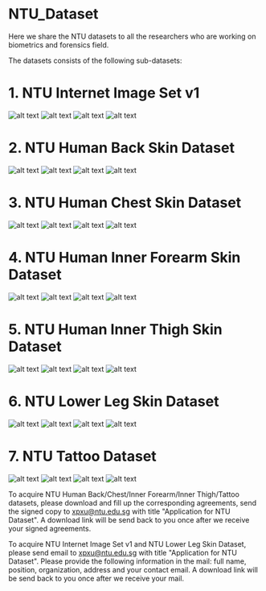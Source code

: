 # NTU_Dataset
Here we share the NTU datasets to all the researchers who are working on biometrics and forensics field.

The datasets consists of the following sub-datasets:
# 1. NTU Internet Image Set v1

![alt text](https://github.com/BFLTeam/NTU_Dataset/blob/master/Sample%20Images/Internet%20Images/02.jpg) ![alt text](https://github.com/BFLTeam/NTU_Dataset/blob/master/Sample%20Images/Internet%20Images/15.jpg) ![alt text](https://github.com/BFLTeam/NTU_Dataset/blob/master/Sample%20Images/Internet%20Images/29.jpg) ![alt text](https://github.com/BFLTeam/NTU_Dataset/blob/master/Sample%20Images/Internet%20Images/38.jpg)

# 2. NTU Human Back Skin Dataset

![alt text](https://github.com/BFLTeam/NTU_Dataset/blob/master/Sample%20Images/Back/0182_02_02.jpg) ![alt text](https://github.com/BFLTeam/NTU_Dataset/blob/master/Sample%20Images/Back/0184_01_01.jpg) ![alt text](https://github.com/BFLTeam/NTU_Dataset/blob/master/Sample%20Images/Back/0187_01_01.jpg) ![alt text](https://github.com/BFLTeam/NTU_Dataset/blob/master/Sample%20Images/Back/0188_01_01.jpg)

# 3. NTU Human Chest Skin Dataset

![alt text](https://github.com/BFLTeam/NTU_Dataset/blob/master/Sample%20Images/Chest/0174_01_01.jpg) ![alt text](https://github.com/BFLTeam/NTU_Dataset/blob/master/Sample%20Images/Chest/0181_01_01.jpg) ![alt text](https://github.com/BFLTeam/NTU_Dataset/blob/master/Sample%20Images/Chest/0191_01_01.jpg) ![alt text](https://github.com/BFLTeam/NTU_Dataset/blob/master/Sample%20Images/Chest/0193_02_01.jpg)

# 4. NTU Human Inner Forearm Skin Dataset

![alt text](https://github.com/BFLTeam/NTU_Dataset/blob/master/Sample%20Images/Inner%20Forearm/seg_AL0013_00_02_04.png) ![alt text](https://github.com/BFLTeam/NTU_Dataset/blob/master/Sample%20Images/Inner%20Forearm/seg_AL0017_00_02_01.png) ![alt text](https://github.com/BFLTeam/NTU_Dataset/blob/master/Sample%20Images/Inner%20Forearm/seg_AL0018_00_02_01.png) ![alt text](https://github.com/BFLTeam/NTU_Dataset/blob/master/Sample%20Images/Inner%20Forearm/seg_AL0020_00_02_02.png)

# 5. NTU Human Inner Thigh Skin Dataset

![alt text](https://github.com/BFLTeam/NTU_Dataset/blob/master/Sample%20Images/Inner%20Thigh/seg_TL0006_00_01_01.png) ![alt text](https://github.com/BFLTeam/NTU_Dataset/blob/master/Sample%20Images/Inner%20Thigh/seg_TL0013_00_01_01.png) ![alt text](https://github.com/BFLTeam/NTU_Dataset/blob/master/Sample%20Images/Inner%20Thigh/seg_TL0014_00_01_01.png) ![alt text](https://github.com/BFLTeam/NTU_Dataset/blob/master/Sample%20Images/Inner%20Thigh/seg_TL0031_00_01_01.png)

# 6. NTU Lower Leg Skin Dataset

![alt text](https://github.com/BFLTeam/NTU_Dataset/blob/master/Sample%20Images/Lower%20Legs/seg_YL0009_00_02_01.png) ![alt text](https://github.com/BFLTeam/NTU_Dataset/blob/master/Sample%20Images/Lower%20Legs/seg_YL0026_00_02_01.png) ![alt text](https://github.com/BFLTeam/NTU_Dataset/blob/master/Sample%20Images/Lower%20Legs/seg_YL0034_00_02_01.png) ![alt text](https://github.com/BFLTeam/NTU_Dataset/blob/master/Sample%20Images/Lower%20Legs/seg_YL0036_00_02_02.png)

# 7. NTU Tattoo Dataset

![alt text](https://github.com/BFLTeam/NTU_Dataset/blob/master/Sample%20Images/Tattoo/100004.jpg) ![alt text](https://github.com/BFLTeam/NTU_Dataset/blob/master/Sample%20Images/Tattoo/100005.jpg) ![alt text](https://github.com/BFLTeam/NTU_Dataset/blob/master/Sample%20Images/Tattoo/100017.jpg) ![alt text](https://github.com/BFLTeam/NTU_Dataset/blob/master/Sample%20Images/Tattoo/100021.jpg)


To acquire NTU Human Back/Chest/Inner Forearm/Inner Thigh/Tattoo datasets, please download and fill up the corresponding agreements, send the signed copy to xpxu@ntu.edu.sg with title "Application for NTU Dataset". A download link will be send back to you once after we receive your signed agreements.

To acquire NTU Internet Image Set v1 and NTU Lower Leg Skin Dataset, please send email to xpxu@ntu.edu.sg with title "Application for NTU Dataset". Please provide the following information in the mail: full name, position, organization, address and your contact email. A download link will be send back to you once after we receive your mail.
